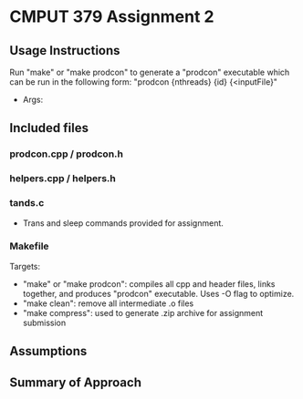 # CMPUT 379 Assignment 2

## Usage Instructions

Run "make" or "make prodcon" to generate a "prodcon" executable which can be run in the following form:
    "prodcon {nthreads} {id} {<inputFile}"

- Args:
    

## Included files

### prodcon.cpp / prodcon.h



### helpers.cpp / helpers.h



### tands.c

- Trans and sleep commands provided for assignment.

### Makefile

Targets:
- "make" or "make prodcon": compiles all cpp and header files, links together, and produces "prodcon" executable. Uses -O flag to optimize.
- "make clean": remove all intermediate .o files
- "make compress": used to generate .zip archive for assignment submission

## Assumptions


## Summary of Approach

